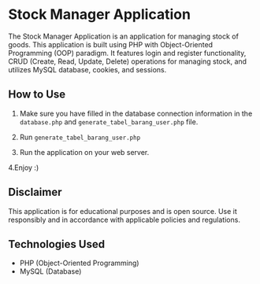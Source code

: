 # Stock Manager Application

The Stock Manager Application is an application for managing stock of goods. This application is built using PHP with Object-Oriented Programming (OOP) paradigm. It features login and register functionality, CRUD (Create, Read, Update, Delete) operations for managing stock, and utilizes MySQL database, cookies, and sessions.

## How to Use

1. Make sure you have filled in the database connection information in the `database.php` and `generate_tabel_barang_user.php` file.

2. Run `generate_tabel_barang_user.php`

3. Run the application on your web server.

4.Enjoy :)

## Disclaimer

This application is for educational purposes and is open source. Use it responsibly and in accordance with applicable policies and regulations.

## Technologies Used

- PHP (Object-Oriented Programming)
- MySQL (Database)

